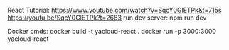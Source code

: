 React Tutorial:
https://www.youtube.com/watch?v=SqcY0GlETPk&t=715s
https://youtu.be/SqcY0GlETPk?t=2683
run dev server: npm run dev

Docker cmds:
docker build -t yacloud-react .
docker run -p 3000:3000 yacloud-react
